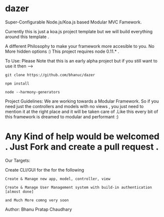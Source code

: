dazer
=====

Super-Configurable Node.js/Koa.js based Modular MVC Famework.

Currently this is just a koa.js project template but we will build everything around this template .

A different Philosophy to make your framework more accesible to you. No More hidden options :)
This project requires node 0.11.* . 

To Use: 
Please Note that this is an early alpha project but if you still want to use it then -->

    git clone https://github.com/bhanuc/dazer

    npm install
    
    node --harmony-generators 
    
    
Project Guidelines:
We are working towards a Modular Framework. So if you need just the controllers and models with no views , you just need to mention it at the right place and it will be taken care of .Like this every bit of this framework is dreamed to modular and performant :)

# Any Kind of help would be welcomed . Just Fork and create a pull request . 

Our Targets: 

Create CLI/GUI for the for the following

    Create & Manage new app, model, controller, view 

    Create & Manage User Management system with build-in authentication [almost done]

    and Much More comng very soon
    

Author: Bhanu Pratap Chaudhary
